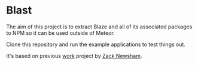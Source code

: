 # Blast

The aim of this project is to extract Blaze and all of its associated packages to NPM so it can be used outside of Meteor.

Clone this repository and run the example applications to test things out.

It's based on previous [work](https://bitbucket.org/znewsham/meteor-blaze/src/master/) project by [Zack Newsham](https://github.com/znewsham).